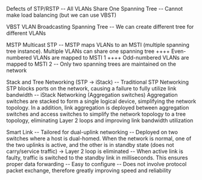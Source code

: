 Defects of STP/RSTP
-- All VLANs Share One Spanning Tree
-- Cannot make load balancing (but we can use VBST)

VBST VLAN Broadcasting Spanning Tree
-- We can create different tree for different VLANs

MSTP Multicast STP
-- MSTP maps VLANs to an MSTI (multiple spanning tree instance). Multiple VLANs can share one spanning tree
++++ Even-numbered VLANs are mapped to MSTI 1
++++ Odd-numbered VLANs are mapped to MSTI 2
-- Only two spanning trees are maintained on the network

Stack and Tree Networking (STP -> iStack)
-- Traditional STP Networking
STP blocks ports on the network, causing a failure to fully utilize link bandwidth
-- iStack Networking (Aggregation switches)
Aggregation switches are stacked to form a single logical device, simplifying the network topology. In a addition, link aggregation is deployed between aggregation switches and access switches to simplify the network topology to a tree topology, eliminating Layer 2 loops and improving link bandwidth utilization

Smart Link
-- Tailored for dual-uplink networking
-- Deployed on two switches where a host is dual-homed. When the network is normal, one of the two uplinks is active, and the other is in standby state (does not carry/service traffic) -> Layer 2 loop is eliminated
-- When active link is faulty, traffic is switched to the standby link in milliseconds. This ensures proper data forwarding
-- Easy to configure
-- Does not involve protocol packet exchange, therefore greatly improving speed and reliability